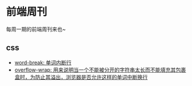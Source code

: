 # 前端周刊
每周一期的前端周刊来也~

## css

* [word-break: 单词内断行](https://developer.mozilla.org/zh-CN/docs/Web/CSS/word-break)
* [overflow-wrap: 用来说明当一个不能被分开的字符串太长而不能填充其包裹盒时，为防止其溢出，浏览器是否允许这样的单词中断换行](https://developer.mozilla.org/zh-CN/docs/Web/CSS/word-wrap)
